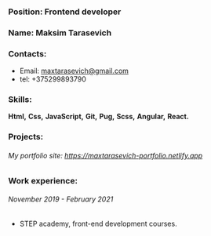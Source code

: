 ### Position: Frontend developer
### Name: Maksim Tarasevich
### Contacts:
* Email: maxtarasevich@gmail.com
* tel: +375299893790
### Skills: 
 **Html,**
 **Css,**
 **JavaScript,**
 **Git,**
 **Pug,**
 **Scss,**
 **Angular,**
 **React.**
 ### Projects:
###### My portfolio site: https://maxtarasevich-portfolio.netlify.app
### Work experience:
###### November 2019 - February 2021
* STEP academy, front-end development courses.